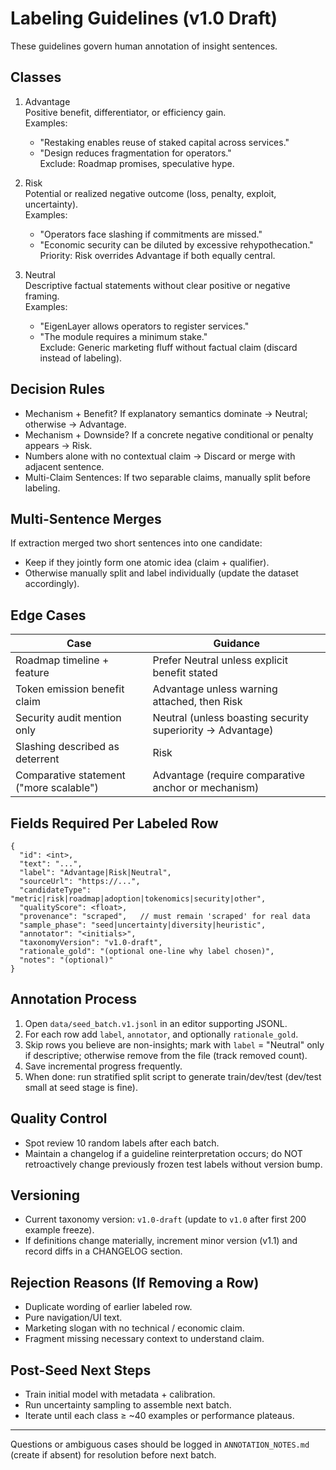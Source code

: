 # Labeling Guidelines (v1.0 Draft)

These guidelines govern human annotation of insight sentences.

## Classes

1. Advantage  
   Positive benefit, differentiator, or efficiency gain.  
   Examples:  
   - "Restaking enables reuse of staked capital across services."  
   - "Design reduces fragmentation for operators."  
   Exclude: Roadmap promises, speculative hype.

2. Risk  
   Potential or realized negative outcome (loss, penalty, exploit, uncertainty).  
   Examples:  
   - "Operators face slashing if commitments are missed."  
   - "Economic security can be diluted by excessive rehypothecation."  
   Priority: Risk overrides Advantage if both equally central.

3. Neutral  
   Descriptive factual statements without clear positive or negative framing.  
   Examples:  
   - "EigenLayer allows operators to register services."  
   - "The module requires a minimum stake."  
   Exclude: Generic marketing fluff without factual claim (discard instead of labeling).

## Decision Rules

- Mechanism + Benefit? If explanatory semantics dominate → Neutral; otherwise → Advantage.
- Mechanism + Downside? If a concrete negative conditional or penalty appears → Risk.
- Numbers alone with no contextual claim → Discard or merge with adjacent sentence.
- Multi-Claim Sentences: If two separable claims, manually split before labeling.

## Multi-Sentence Merges

If extraction merged two short sentences into one candidate:
- Keep if they jointly form one atomic idea (claim + qualifier).
- Otherwise manually split and label individually (update the dataset accordingly).

## Edge Cases

| Case | Guidance |
|------|----------|
| Roadmap timeline + feature | Prefer Neutral unless explicit benefit stated | 
| Token emission benefit claim | Advantage unless warning attached, then Risk | 
| Security audit mention only | Neutral (unless boasting security superiority → Advantage) |
| Slashing described as deterrent | Risk |
| Comparative statement ("more scalable") | Advantage (require comparative anchor or mechanism) |

## Fields Required Per Labeled Row

```
{
  "id": <int>,
  "text": "...",
  "label": "Advantage|Risk|Neutral",
  "sourceUrl": "https://...",
  "candidateType": "metric|risk|roadmap|adoption|tokenomics|security|other",
  "qualityScore": <float>,
  "provenance": "scraped",   // must remain 'scraped' for real data
  "sample_phase": "seed|uncertainty|diversity|heuristic",
  "annotator": "<initials>",
  "taxonomyVersion": "v1.0-draft",
  "rationale_gold": "(optional one-line why label chosen)",
  "notes": "(optional)"
}
```

## Annotation Process

1. Open `data/seed_batch.v1.jsonl` in an editor supporting JSONL.
2. For each row add `label`, `annotator`, and optionally `rationale_gold`.
3. Skip rows you believe are non-insights; mark with `label` = "Neutral" only if descriptive; otherwise remove from the file (track removed count).
4. Save incremental progress frequently.
5. When done: run stratified split script to generate train/dev/test (dev/test small at seed stage is fine).

## Quality Control

- Spot review 10 random labels after each batch.
- Maintain a changelog if a guideline reinterpretation occurs; do NOT retroactively change previously frozen test labels without version bump.

## Versioning

- Current taxonomy version: `v1.0-draft` (update to `v1.0` after first 200 example freeze).
- If definitions change materially, increment minor version (v1.1) and record diffs in a CHANGELOG section.

## Rejection Reasons (If Removing a Row)
- Duplicate wording of earlier labeled row.
- Pure navigation/UI text.
- Marketing slogan with no technical / economic claim.
- Fragment missing necessary context to understand claim.

## Post-Seed Next Steps

- Train initial model with metadata + calibration.
- Run uncertainty sampling to assemble next batch.
- Iterate until each class ≥ ~40 examples or performance plateaus.

---

Questions or ambiguous cases should be logged in `ANNOTATION_NOTES.md` (create if absent) for resolution before next batch.
